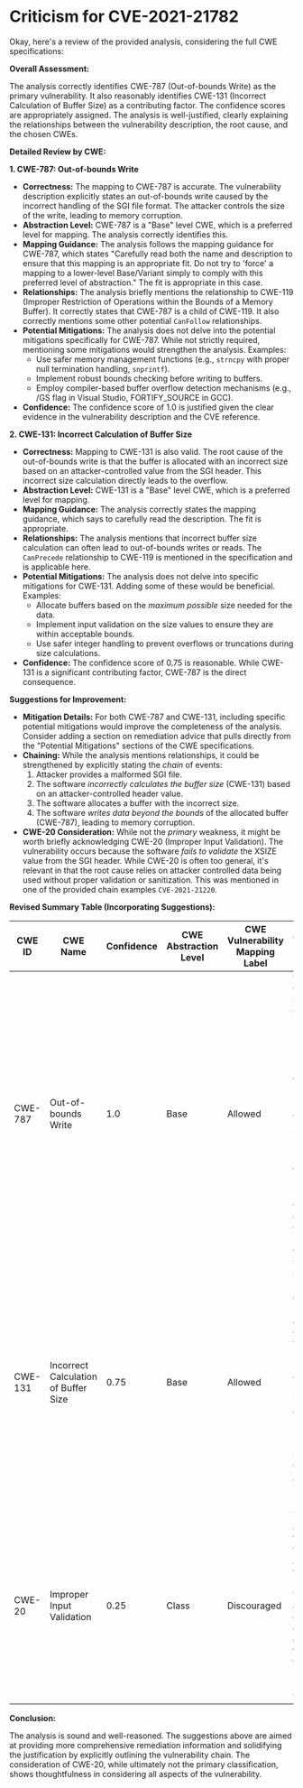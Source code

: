# Criticism for CVE-2021-21782

Okay, here's a review of the provided analysis, considering the full CWE specifications:

**Overall Assessment:**

The analysis correctly identifies CWE-787 (Out-of-bounds Write) as the primary vulnerability. It also reasonably identifies CWE-131 (Incorrect Calculation of Buffer Size) as a contributing factor. The confidence scores are appropriately assigned.  The analysis is well-justified, clearly explaining the relationships between the vulnerability description, the root cause, and the chosen CWEs.

**Detailed Review by CWE:**

**1. CWE-787: Out-of-bounds Write**

*   **Correctness:** The mapping to CWE-787 is accurate. The vulnerability description explicitly states an out-of-bounds write caused by the incorrect handling of the SGI file format. The attacker controls the size of the write, leading to memory corruption.
*   **Abstraction Level:** CWE-787 is a "Base" level CWE, which is a preferred level for mapping. The analysis correctly identifies this.
*   **Mapping Guidance:** The analysis follows the mapping guidance for CWE-787, which states "Carefully read both the name and description to ensure that this mapping is an appropriate fit. Do not try to 'force' a mapping to a lower-level Base/Variant simply to comply with this preferred level of abstraction." The fit is appropriate in this case.
*   **Relationships:** The analysis briefly mentions the relationship to CWE-119 (Improper Restriction of Operations within the Bounds of a Memory Buffer).  It correctly states that CWE-787 is a child of CWE-119. It also correctly mentions some other potential `CanFollow` relationships.
*   **Potential Mitigations:** The analysis does not delve into the potential mitigations specifically for CWE-787. While not strictly required, mentioning some mitigations would strengthen the analysis. Examples:
    *   Use safer memory management functions (e.g., `strncpy` with proper null termination handling, `snprintf`).
    *   Implement robust bounds checking before writing to buffers.
    *   Employ compiler-based buffer overflow detection mechanisms (e.g., /GS flag in Visual Studio, FORTIFY_SOURCE in GCC).
*   **Confidence:** The confidence score of 1.0 is justified given the clear evidence in the vulnerability description and the CVE reference.

**2. CWE-131: Incorrect Calculation of Buffer Size**

*   **Correctness:** Mapping to CWE-131 is also valid. The root cause of the out-of-bounds write is that the buffer is allocated with an incorrect size based on an attacker-controlled value from the SGI header. This incorrect size calculation directly leads to the overflow.
*   **Abstraction Level:** CWE-131 is a "Base" level CWE, which is a preferred level for mapping.
*   **Mapping Guidance:** The analysis correctly states the mapping guidance, which says to carefully read the description. The fit is appropriate.
*   **Relationships:** The analysis mentions that incorrect buffer size calculation can often lead to out-of-bounds writes or reads. The `CanPrecede` relationship to CWE-119 is mentioned in the specification and is applicable here.
*   **Potential Mitigations:** The analysis does not delve into specific mitigations for CWE-131. Adding some of these would be beneficial. Examples:
    *   Allocate buffers based on the *maximum possible* size needed for the data.
    *   Implement input validation on the size values to ensure they are within acceptable bounds.
    *   Use safer integer handling to prevent overflows or truncations during size calculations.
*   **Confidence:** The confidence score of 0.75 is reasonable. While CWE-131 is a significant contributing factor, CWE-787 is the direct consequence.

**Suggestions for Improvement:**

*   **Mitigation Details:** For both CWE-787 and CWE-131, including specific potential mitigations would improve the completeness of the analysis. Consider adding a section on remediation advice that pulls directly from the "Potential Mitigations" sections of the CWE specifications.
*   **Chaining:** While the analysis mentions relationships, it could be strengthened by explicitly stating the *chain* of events:
    1.  Attacker provides a malformed SGI file.
    2.  The software *incorrectly calculates the buffer size* (CWE-131) based on an attacker-controlled header value.
    3.  The software allocates a buffer with the incorrect size.
    4.  The software *writes data beyond the bounds* of the allocated buffer (CWE-787), leading to memory corruption.
*   **CWE-20 Consideration:**  While not the *primary* weakness, it might be worth briefly acknowledging CWE-20 (Improper Input Validation). The vulnerability occurs because the software *fails to validate* the XSIZE value from the SGI header. While CWE-20 is often too general, it's relevant in that the root cause relies on attacker controlled data being used without proper validation or sanitization. This was mentioned in one of the provided chain examples `CVE-2021-21220`.

**Revised Summary Table (Incorporating Suggestions):**

| CWE ID | CWE Name | Confidence | CWE Abstraction Level | CWE Vulnerability Mapping Label | CWE-Vulnerability Mapping Notes |
|---|---|---|---|---|---|
| CWE-787 | Out-of-bounds Write | 1.0 | Base | Allowed | The vulnerability involves writing data beyond the intended buffer boundaries, resulting from incorrect buffer allocation. Mitigations include safer memory management functions, robust bounds checking, and compiler-based detection. |
| CWE-131 | Incorrect Calculation of Buffer Size | 0.75 | Base | Allowed | The buffer size is incorrectly calculated based on an attacker-controlled value, leading to a buffer overflow. Mitigations include allocating based on maximum possible size, input validation, and safer integer handling.  |
| CWE-20  | Improper Input Validation | 0.25 | Class | Discouraged |  The application fails to validate the XSIZE from the SGI Header, which is attacker controlled data. This contributes to the vulnerability, but is not the primary weakness.|

**Conclusion:**

The analysis is sound and well-reasoned. The suggestions above are aimed at providing more comprehensive remediation information and solidifying the justification by explicitly outlining the vulnerability chain. The consideration of CWE-20, while ultimately not the primary classification, shows thoughtfulness in considering all aspects of the vulnerability.